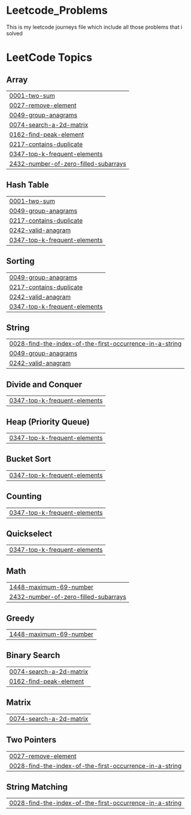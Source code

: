 # Leetcode_Problems
This is my leetcode journeys file which include all those problems that i solved

<!---LeetCode Topics Start-->
# LeetCode Topics
## Array
|  |
| ------- |
| [0001-two-sum](https://github.com/zohad01/Leetcode_Problems/tree/master/0001-two-sum) |
| [0027-remove-element](https://github.com/zohad01/Leetcode_Problems/tree/master/0027-remove-element) |
| [0049-group-anagrams](https://github.com/zohad01/Leetcode_Problems/tree/master/0049-group-anagrams) |
| [0074-search-a-2d-matrix](https://github.com/zohad01/Leetcode_Problems/tree/master/0074-search-a-2d-matrix) |
| [0162-find-peak-element](https://github.com/zohad01/Leetcode_Problems/tree/master/0162-find-peak-element) |
| [0217-contains-duplicate](https://github.com/zohad01/Leetcode_Problems/tree/master/0217-contains-duplicate) |
| [0347-top-k-frequent-elements](https://github.com/zohad01/Leetcode_Problems/tree/master/0347-top-k-frequent-elements) |
| [2432-number-of-zero-filled-subarrays](https://github.com/zohad01/Leetcode_Problems/tree/master/2432-number-of-zero-filled-subarrays) |
## Hash Table
|  |
| ------- |
| [0001-two-sum](https://github.com/zohad01/Leetcode_Problems/tree/master/0001-two-sum) |
| [0049-group-anagrams](https://github.com/zohad01/Leetcode_Problems/tree/master/0049-group-anagrams) |
| [0217-contains-duplicate](https://github.com/zohad01/Leetcode_Problems/tree/master/0217-contains-duplicate) |
| [0242-valid-anagram](https://github.com/zohad01/Leetcode_Problems/tree/master/0242-valid-anagram) |
| [0347-top-k-frequent-elements](https://github.com/zohad01/Leetcode_Problems/tree/master/0347-top-k-frequent-elements) |
## Sorting
|  |
| ------- |
| [0049-group-anagrams](https://github.com/zohad01/Leetcode_Problems/tree/master/0049-group-anagrams) |
| [0217-contains-duplicate](https://github.com/zohad01/Leetcode_Problems/tree/master/0217-contains-duplicate) |
| [0242-valid-anagram](https://github.com/zohad01/Leetcode_Problems/tree/master/0242-valid-anagram) |
| [0347-top-k-frequent-elements](https://github.com/zohad01/Leetcode_Problems/tree/master/0347-top-k-frequent-elements) |
## String
|  |
| ------- |
| [0028-find-the-index-of-the-first-occurrence-in-a-string](https://github.com/zohad01/Leetcode_Problems/tree/master/0028-find-the-index-of-the-first-occurrence-in-a-string) |
| [0049-group-anagrams](https://github.com/zohad01/Leetcode_Problems/tree/master/0049-group-anagrams) |
| [0242-valid-anagram](https://github.com/zohad01/Leetcode_Problems/tree/master/0242-valid-anagram) |
## Divide and Conquer
|  |
| ------- |
| [0347-top-k-frequent-elements](https://github.com/zohad01/Leetcode_Problems/tree/master/0347-top-k-frequent-elements) |
## Heap (Priority Queue)
|  |
| ------- |
| [0347-top-k-frequent-elements](https://github.com/zohad01/Leetcode_Problems/tree/master/0347-top-k-frequent-elements) |
## Bucket Sort
|  |
| ------- |
| [0347-top-k-frequent-elements](https://github.com/zohad01/Leetcode_Problems/tree/master/0347-top-k-frequent-elements) |
## Counting
|  |
| ------- |
| [0347-top-k-frequent-elements](https://github.com/zohad01/Leetcode_Problems/tree/master/0347-top-k-frequent-elements) |
## Quickselect
|  |
| ------- |
| [0347-top-k-frequent-elements](https://github.com/zohad01/Leetcode_Problems/tree/master/0347-top-k-frequent-elements) |
## Math
|  |
| ------- |
| [1448-maximum-69-number](https://github.com/zohad01/Leetcode_Problems/tree/master/1448-maximum-69-number) |
| [2432-number-of-zero-filled-subarrays](https://github.com/zohad01/Leetcode_Problems/tree/master/2432-number-of-zero-filled-subarrays) |
## Greedy
|  |
| ------- |
| [1448-maximum-69-number](https://github.com/zohad01/Leetcode_Problems/tree/master/1448-maximum-69-number) |
## Binary Search
|  |
| ------- |
| [0074-search-a-2d-matrix](https://github.com/zohad01/Leetcode_Problems/tree/master/0074-search-a-2d-matrix) |
| [0162-find-peak-element](https://github.com/zohad01/Leetcode_Problems/tree/master/0162-find-peak-element) |
## Matrix
|  |
| ------- |
| [0074-search-a-2d-matrix](https://github.com/zohad01/Leetcode_Problems/tree/master/0074-search-a-2d-matrix) |
## Two Pointers
|  |
| ------- |
| [0027-remove-element](https://github.com/zohad01/Leetcode_Problems/tree/master/0027-remove-element) |
| [0028-find-the-index-of-the-first-occurrence-in-a-string](https://github.com/zohad01/Leetcode_Problems/tree/master/0028-find-the-index-of-the-first-occurrence-in-a-string) |
## String Matching
|  |
| ------- |
| [0028-find-the-index-of-the-first-occurrence-in-a-string](https://github.com/zohad01/Leetcode_Problems/tree/master/0028-find-the-index-of-the-first-occurrence-in-a-string) |
<!---LeetCode Topics End-->